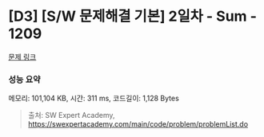 # [D3] [S/W 문제해결 기본] 2일차 - Sum - 1209 

[문제 링크](https://swexpertacademy.com/main/code/problem/problemDetail.do?contestProbId=AV13_BWKACUCFAYh) 

### 성능 요약

메모리: 101,104 KB, 시간: 311 ms, 코드길이: 1,128 Bytes



> 출처: SW Expert Academy, https://swexpertacademy.com/main/code/problem/problemList.do